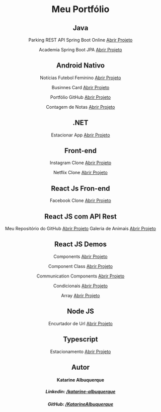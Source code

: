 <div align="center">

# Meu Portfólio

## Java

Parking REST API Spring Boot Online <a href="https://github.com/KatarineAlbuquerque/api-parking-spring-boot">Abrir Projeto</a>

Academia Spring Boot JPA <a href="https://github.com/KatarineAlbuquerque/demo-spring-boot-jpa-academia">Abrir Projeto</a>

## Android Nativo

Notícias Futebol Feminino <a href="https://github.com/KatarineAlbuquerque/noticias-futebol-feminino-android-app">Abrir Projeto</a>

Businnes Card <a href="https://github.com/KatarineAlbuquerque/businnes-card-app-android">Abrir Projeto</a>

Portfólio GitHub <a href="https://github.com/KatarineAlbuquerque/meu-portfolio-github-app-android">Abrir Projeto</a>

Contagem de Notas <a href="https://github.com/KatarineAlbuquerque/demo-note-counting-kotlin-android">Abrir Projeto</a>

## .NET

Estacionar App <a href="https://github.com/KatarineAlbuquerque/app-estacionar-dotnet">Abrir Projeto</a>

## Front-end

Instagram Clone <a href="https://katarinealbuquerque.github.io/site-instagram-clone/">Abrir Projeto</a>

Netflix Clone <a href="https://katarinealbuquerque.github.io/site-netflix-clone/">Abrir Projeto</a>

## React Js Fron-end

Facebook Clone <a href="https://katarinealbuquerque.github.io/facebook-clone-reactjs-site/">Abrir Projeto</a>


## React JS com API Rest

Meu Repositório do GitHub <a href="https://katarinealbuquerque.github.io/demo-my-repository-github-reactjs/">Abrir Projeto</a>
Galeria de Animais <a href="https://katarinealbuquerque.github.io/site-galeria-de-animais-reactjs-app/">Abrir Projeto</a>

## React JS Demos

Components <a href="https://katarinealbuquerque.github.io/react-demo-components-app/">Abrir Projeto</a>

Component Class <a href="https://katarinealbuquerque.github.io/react-demo-component-class-app/">Abrir Projeto</a>

Communication Components <a href="https://katarinealbuquerque.github.io/react-demo-communication-components-app/">Abrir Projeto</a>

Condicionais <a href="https://katarinealbuquerque.github.io/reactjs-app-condicionais-exemplo/">Abrir Projeto</a>

Array <a href="https://katarinealbuquerque.github.io/react-demo-array-app/">Abrir Projeto</a>

## Node JS

Encurtador de Url <a href="https://github.com/KatarineAlbuquerque/projeto-encurtador-url-nodejs">Abrir Projeto</a>

## Typescript 

Estacionamento <a href="https://katarinealbuquerque.github.io/projeto-estacionamento-typescript/">Abrir Projeto</a>

## Autor

#### Katarine Albuquerque
##### _Linkedin_: <a href="https://www.linkedin.com/in/katarine-albuquerque/">/katarine-albuquerque</a>
##### _GitHub_: <a href="https://github.com/KatarineAlbuquerque">/KatarineAlbuquerque</a>
###
</div>